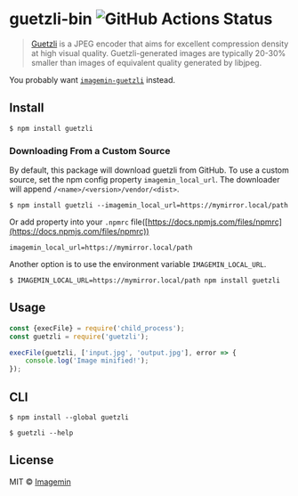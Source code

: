 # guetzli-bin ![GitHub Actions Status](https://github.com/imagemin/guetzli-bin/workflows/test/badge.svg?branch=master)

> [Guetzli](https://github.com/google/guetzli) is a JPEG encoder that aims for excellent compression density at high visual quality. Guetzli-generated images are typically 20-30% smaller than images of equivalent quality generated by libjpeg.

You probably want [`imagemin-guetzli`](https://github.com/imagemin/imagemin-guetzli) instead.


## Install

```
$ npm install guetzli
```

### Downloading From a Custom Source
By default, this package will download guetzli from GitHub. To use a custom source, set the npm config property `imagemin_local_url`. The downloader will append `/<name>/<version>/vendor/<dist>`.

```
$ npm install guetzli --imagemin_local_url=https://mymirror.local/path
```

Or add property into your `.npmrc` file([https://docs.npmjs.com/files/npmrc](https://docs.npmjs.com/files/npmrc))

```
imagemin_local_url=https://mymirror.local/path
```

Another option is to use the environment variable `IMAGEMIN_LOCAL_URL`.

```
$ IMAGEMIN_LOCAL_URL=https://mymirror.local/path npm install guetzli
```


## Usage

```js
const {execFile} = require('child_process');
const guetzli = require('guetzli');

execFile(guetzli, ['input.jpg', 'output.jpg'], error => {
	console.log('Image minified!');
});
```


## CLI

```
$ npm install --global guetzli
```

```
$ guetzli --help
```


## License

MIT © [Imagemin](https://github.com/imagemin)

